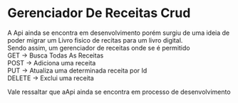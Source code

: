 # Gerenciador De Receitas Crud

A Api ainda se encontra em desenvolvimento porém surgiu de uma ideia de poder migrar um Livro fisico de recitas para um livro digital. <br> Sendo assim, um gerenciador de receitas onde se é permitido <br>GET -> Busca Todas As Receitas<br> POST -> Adiciona uma receita<br>  PUT -> Atualiza uma determinada receita por Id<br> DELETE -> Exclui uma receita



Vale ressaltar que aApi ainda se encontra em processo de desenvolvimento
